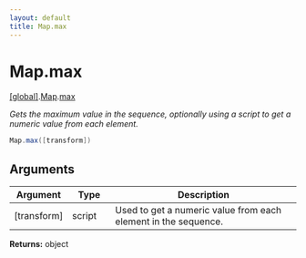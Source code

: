 ```yaml
---
layout: default
title: Map.max
---
```


# Map.max

[\[global\]]({{site.baseurl}}/docs/).[Map]({{site.baseurl}}/docs/Map/).[max]({{site.baseurl}}/docs/Map/max/)

_Gets the maximum value in the sequence, optionally using a script to get a numeric value from each element._

```cs
Map.max([transform])
```

## Arguments

<table>
  <col width="15%">
  <col width="15%">
  <thead>
    <tr>
      <th>Argument</th>
      <th>Type</th>
      <th>Description</th>
    </tr>
  </thead>
  <tbody>
    <tr>
      <td>[transform]</td>
      <td>script</td>
      <td>Used to get a numeric value from each element in the sequence.</td>
    </tr>
  </tbody>
</table>

**Returns:** object
